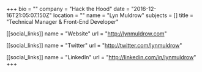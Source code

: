 +++
bio = ""
company = "Hack the Hood"
date = "2016-12-16T21:05:07.150Z"
location = ""
name = "Lyn Muldrow"
subjects = []
title = "Technical Manager & Front-End Developer"

[[social_links]]
  name = "Website"
  url = "http://lynmuldrow.com"

[[social_links]]
  name = "Twitter"
  url = "http://twitter.com/lynmuldrow"

[[social_links]]
  name = "LinkedIn"
  url = "http://linkedin.com/in/lynmuldrow"
+++
